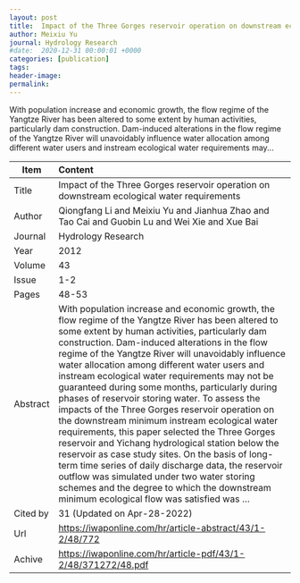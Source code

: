 ```yaml
---
layout: post
title:  Impact of the Three Gorges reservoir operation on downstream ecological water requirements
author: Meixiu Yu
journal: Hydrology Research
#date:  2020-12-31 00:00:01 +0000
categories: [publication]
tags: 
header-image: 
permalink: 
---
```

With population increase and economic growth, the flow regime of the Yangtze River has been altered to some extent by human activities, particularly dam construction. Dam-induced alterations in the flow regime of the Yangtze River will unavoidably influence water allocation among different water users and instream ecological water requirements may...
<!--the above is the excerpt-->
<!--more-->
<!--the following is the text-->


| Item           | Content    |
| ---------------|:------------|
| Title          | Impact of the Three Gorges reservoir operation on downstream ecological water requirements     |
| Author         | Qiongfang Li and Meixiu Yu and Jianhua Zhao and Tao Cai and Guobin Lu and Wei Xie and Xue Bai    |
| Journal        | Hydrology Research   |
| Year           | 2012  |
| Volume         | 43	   |
| Issue          | 1-2	   |
| Pages          | 48-53	   |
| Abstract       | With population increase and economic growth, the flow regime of the Yangtze River has been altered to some extent by human activities, particularly dam construction. Dam-induced alterations in the flow regime of the Yangtze River will unavoidably influence water allocation among different water users and instream ecological water requirements may not be guaranteed during some months, particularly during phases of reservoir storing water. To assess the impacts of the Three Gorges reservoir operation on the downstream minimum instream ecological water requirements, this paper selected the Three Gorges reservoir and Yichang hydrological station below the reservoir as case study sites. On the basis of long-term time series of daily discharge data, the reservoir outflow was simulated under two water storing schemes and the degree to which the downstream minimum ecological flow was satisfied was …	 |
| Cited by		 | 31 (Updated on Apr-28-2022)   |
| Url  			 | <https://iwaponline.com/hr/article-abstract/43/1-2/48/772>		 |
| Achive 	     | <https://iwaponline.com/hr/article-pdf/43/1-2/48/371272/48.pdf>		 |

